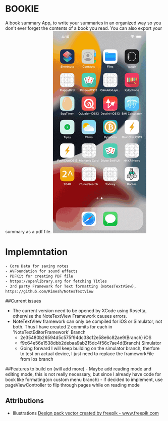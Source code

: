 #  BOOKIE
A book summary App, to write your summaries in an organized way so you don't ever forget the contents of a book you read. You can also export your summary as a pdf file.
![](https://github.com/MichaelSebsbe/Bookie/blob/main/Simulator%20Screen%20Recording%20-%20iPhone%2013%20Pro%20-%202022-08-10%20at%2016.11.56.gif)
# Implemntation
    - Core Data for saving notes
    - AVFoundation for sound effects
    - PDFKit for creating PDF file
    - https://openlibrary.org for fetching Titles 
    - 3rd party Framework for Text formatting (NotesTextView), https://github.com/Rimesh/NotesTextView 
    
##Current issues 
- The current version need to be opened by XCode using Rosetta, otherwise the NoteTextView Framework causes errors.
- NoteTextVIew framework can only be compiled for iOS or Simulator, not both. Thus I have created 2 commits for each in 'NoteTextEditorFramework' Branch
    - 2e35480b26594d5c575f94dc38c12e58e6c82ae9(Branch) iOS 
    - f9c64e56e1538dbb2debaa9ab215dc4f56c7ae4d(Branch) Simulator
    - Going forward I will keep building on the simulator branch, therfore to test on actual device, I just need to replace the frameworkFile from Ios branch
    
##Features to build on (will add more)
    - Maybe add reading mode and editing mode, this is not really necessary, but since I already have code for book like formating(on custom menu branch)
    - if decided to implement, use pageViewController to flip through pages while on reading mode
    
## Attributions 
- Illustrations
<a href="https://www.freepik.com/vectors/design-pack">Design pack vector created by freepik - www.freepik.com</a> 
